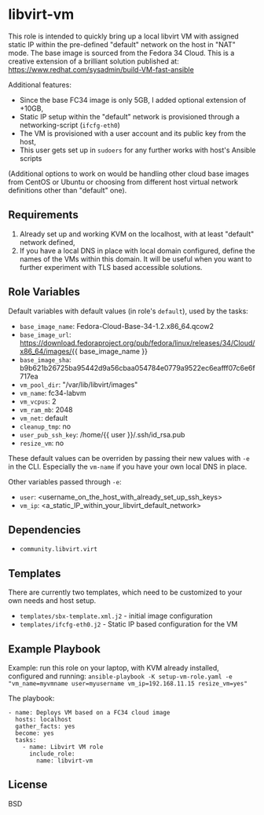 libvirt-vm
==========

This role is intended to quickly bring up a local libvirt VM with assigned static IP within the pre-defined "default" network on the host in "NAT" mode. The base image is sourced from the Fedora 34 Cloud.
This is a creative extension of a brilliant solution published at: https://www.redhat.com/sysadmin/build-VM-fast-ansible

Additional features:
* Since the base FC34 image is only 5GB, I added optional extension of +10GB,
* Static IP setup within the "default" network is provisioned through a networking-script (`ifcfg-eth0`)
* The VM is provisioned with a user account and its public key from the host,
* This user gets set up in `sudoers` for any further works with host's Ansible scripts

(Additional options to work on would be handling other cloud base images from CentOS or Ubuntu or choosing from different host virtual network definitions other than "default" one).

Requirements
------------

1. Already set up and working KVM on the localhost, with at least "default" network defined,
2. If you have a local DNS in place with local domain configured, define the names of the VMs within this domain. It will be useful when you want to further experiment with TLS based accessible solutions.

Role Variables
--------------

Default variables with default values (in role's `default`), used by the tasks:

* `base_image_name`: Fedora-Cloud-Base-34-1.2.x86_64.qcow2
* `base_image_url`: https://download.fedoraproject.org/pub/fedora/linux/releases/34/Cloud/x86_64/images/{{ base_image_name }}
* `base_image_sha`: b9b621b26725ba95442d9a56cbaa054784e0779a9522ec6eafff07c6e6f717ea
* `vm_pool_dir`: "/var/lib/libvirt/images"
* `vm_name`: fc34-labvm
* `vm_vcpus`: 2
* `vm_ram_mb`: 2048
* `vm_net`: default
* `cleanup_tmp`: no
* `user_pub_ssh_key`: /home/{{ user }}/.ssh/id_rsa.pub
* `resize_vm`: no

These default values can be overriden by passing their new values with `-e` in the CLI. Especially the `vm-name` if you have your own local DNS in place.

Other variables passed through `-e`:
* `user`: <username_on_the_host_with_already_set_up_ssh_keys>
* `vm_ip`: <a_static_IP_within_your_libvirt_default_network>

Dependencies
------------

* `community.libvirt.virt`

Templates
---------

There are currently two templates, which need to be customized to your own needs and host setup.

* `templates/sbx-template.xml.j2` - initial image configuration 
* `templates/ifcfg-eth0.j2` - Static IP based configuration for the VM 


Example Playbook
----------------

Example: run this role on your laptop, with KVM already installed, configured and running: 
`ansible-playbook -K setup-vm-role.yaml -e "vm_name=myvmname user=myusername vm_ip=192.168.11.15 resize_vm=yes"`

The playbook:
```
- name: Deploys VM based on a FC34 cloud image
  hosts: localhost
  gather_facts: yes
  become: yes
  tasks:
    - name: Libvirt VM role
      include_role:
        name: libvirt-vm
```

License
-------

BSD

